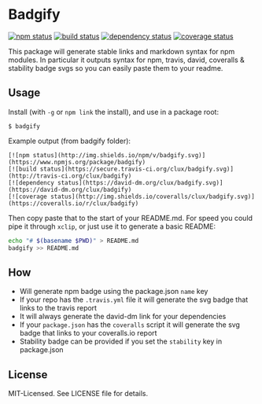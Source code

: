 # Badgify
[![npm status](http://img.shields.io/npm/v/badgify.svg)](https://www.npmjs.org/package/badgify)
[![build status](https://secure.travis-ci.org/clux/badgify.svg)](http://travis-ci.org/clux/badgify)
[![dependency status](https://david-dm.org/clux/badgify.svg)](https://david-dm.org/clux/badgify)
[![coverage status](http://img.shields.io/coveralls/clux/badgify.svg)](https://coveralls.io/r/clux/badgify)

This package will generate stable links and markdown syntax for npm modules. In particular it outputs syntax for npm, travis, david, coveralls & stability badge svgs so you can easily paste them to your readme.

## Usage
Install (with `-g` or `npm link` the install), and use in a package root:

```
$ badgify
```

Example output (from badgify folder):

```
[![npm status](http://img.shields.io/npm/v/badgify.svg)](https://www.npmjs.org/package/badgify)
[![build status](https://secure.travis-ci.org/clux/badgify.svg)](http://travis-ci.org/clux/badgify)
[![dependency status](https://david-dm.org/clux/badgify.svg)](https://david-dm.org/clux/badgify)
[![coverage status](http://img.shields.io/coveralls/clux/badgify.svg)](https://coveralls.io/r/clux/badgify)
```

Then copy paste that to the start of your README.md. For speed you could pipe it through `xclip`, or just use it to generate a basic README:

```sh
echo "# $(basename $PWD)" > README.md
badgify >> README.md
```

## How
- Will generate npm badge using the package.json `name` key
- If your repo has the `.travis.yml` file it will generate the svg badge that links to the travis report
- It will always generate the david-dm link for your dependencies
- If your `package.json` has the `coveralls` script it will generate the svg badge that links to your coveralls.io report
- Stability badge can be provided if you set the `stability` key in package.json

## License
MIT-Licensed. See LICENSE file for details.
